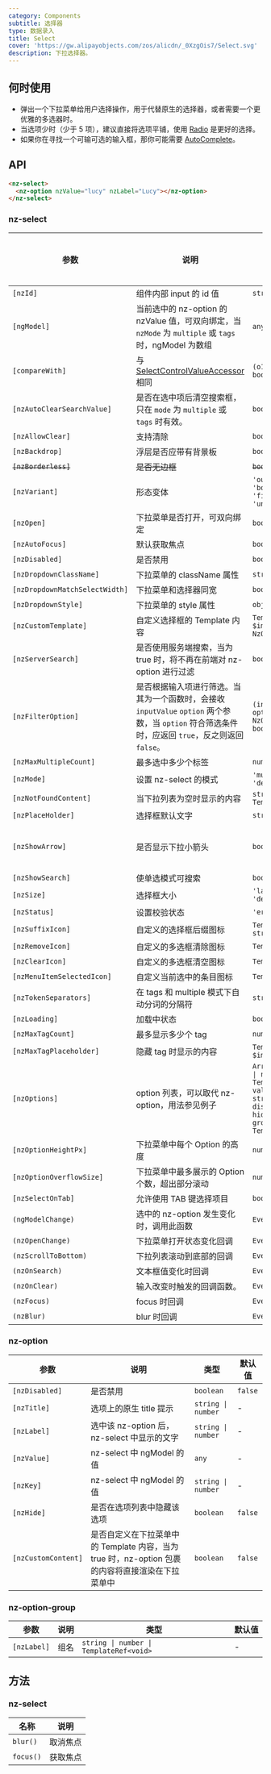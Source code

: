```yaml
---
category: Components
subtitle: 选择器
type: 数据录入
title: Select
cover: 'https://gw.alipayobjects.com/zos/alicdn/_0XzgOis7/Select.svg'
description: 下拉选择器。
---
```



## 何时使用

- 弹出一个下拉菜单给用户选择操作，用于代替原生的选择器，或者需要一个更优雅的多选器时。
- 当选项少时（少于 5 项），建议直接将选项平铺，使用 [Radio](/components/radio/zh) 是更好的选择。
- 如果你在寻找一个可输可选的输入框，那你可能需要 [AutoComplete](/components/auto-complete/zh)。


## API

```html
<nz-select>
  <nz-option nzValue="lucy" nzLabel="Lucy"></nz-option>
</nz-select>
```

### nz-select

| 参数                            | 说明                                                                                               | 类型                                                                                                                                                                       | 默认值                             | 全局配置  |
|-------------------------------|--------------------------------------------------------------------------------------------------|--------------------------------------------------------------------------------------------------------------------------------------------------------------------------|---------------------------------|-------|
| `[nzId]`                      | 组件内部 input 的 id 值                                                                                | `string`                                                                                                                                                                 | -                               |
| `[ngModel]`                   | 当前选中的 nz-option 的 nzValue 值，可双向绑定，当 `nzMode` 为 `multiple` 或 `tags` 时，ngModel 为数组                 | `any \| any[]`                                                                                                                                                           | -                               |
| `[compareWith]`               | 与 [SelectControlValueAccessor](https://angular.cn/api/forms/SelectControlValueAccessor) 相同       | `(o1: any, o2: any) => boolean`                                                                                                                                          | `(o1: any, o2: any) => o1===o2` |
| `[nzAutoClearSearchValue]`    | 是否在选中项后清空搜索框，只在 `mode` 为 `multiple` 或 `tags` 时有效。                                                | `boolean`                                                                                                                                                                | `true`                          |
| `[nzAllowClear]`              | 支持清除                                                                                             | `boolean`                                                                                                                                                                | `false`                         |
| `[nzBackdrop]`                | 浮层是否应带有背景板                                                                                       | `boolean`                                                                                                                                                                | `false`                         |
| ~~`[nzBorderless]`~~          | ~~是否无边框~~                                                                                        | ~~`boolean`~~                                                                                                                                                            | ~~`false`~~                     | ~~✅~~ |
| `[nzVariant]`                 | 形态变体                                                                                             | `'outlined' \| 'borderless' \| 'filled' \| 'underlined'`                                                                                                                 | `outlined`                      | ✅     |
| `[nzOpen]`                    | 下拉菜单是否打开，可双向绑定                                                                                   | `boolean`                                                                                                                                                                | `false`                         |
| `[nzAutoFocus]`               | 默认获取焦点                                                                                           | `boolean`                                                                                                                                                                | `false`                         |
| `[nzDisabled]`                | 是否禁用                                                                                             | `boolean`                                                                                                                                                                | `false`                         |
| `[nzDropdownClassName]`       | 下拉菜单的 className 属性                                                                               | `string \| string[]`                                                                                                                                                     | -                               |
| `[nzDropdownMatchSelectWidth]` | 下拉菜单和选择器同宽                                                                                       | `boolean`                                                                                                                                                                | `true`                          |
| `[nzDropdownStyle]`           | 下拉菜单的 style 属性                                                                                   | `object`                                                                                                                                                                 | -                               |
| `[nzCustomTemplate]`          | 自定义选择框的 Template 内容                                                                              | `TemplateRef<{ $implicit: NzOptionComponent }>`                                                                                                                          | -                               |
| `[nzServerSearch]`            | 是否使用服务端搜索，当为 true 时，将不再在前端对 nz-option 进行过滤                                                       | `boolean`                                                                                                                                                                | `false`                         |
| `[nzFilterOption]`            | 是否根据输入项进行筛选。当其为一个函数时，会接收 `inputValue` `option` 两个参数，当 `option` 符合筛选条件时，应返回 `true`，反之则返回 `false`。 | `(input?: string, option?: NzOptionComponent) => boolean;`                                                                                                               | -                               |
| `[nzMaxMultipleCount]`        | 最多选中多少个标签                                                                                        | `number`                                                                                                                                                                 | `Infinity`                      |
| `[nzMode]`                    | 设置 nz-select 的模式                                                                                 | `'multiple' \| 'tags' \| 'default'`                                                                                                                                      | `'default'`                     |
| `[nzNotFoundContent]`         | 当下拉列表为空时显示的内容                                                                                    | `string \| TemplateRef<void>`                                                                                                                                            | -                               |
| `[nzPlaceHolder]`             | 选择框默认文字                                                                                          | `string`                                                                                                                                                                 | -                               |
| `[nzShowArrow]`               | 是否显示下拉小箭头                                                                                        | `boolean`                                                                                                                                                                | 单选为 `true`，多选为 `false`          |
| `[nzShowSearch]`              | 使单选模式可搜索                                                                                         | `boolean`                                                                                                                                                                | `false`                         |
| `[nzSize]`                    | 选择框大小                                                                                            | `'large' \| 'small' \| 'default'`                                                                                                                                        | `'default'`                     |
| `[nzStatus]`                  | 设置校验状态                                                                                           | `'error' \| 'warning'`                                                                                                                                                   | -                               |
| `[nzSuffixIcon]`              | 自定义的选择框后缀图标                                                                                      | `TemplateRef<any> \| string`                                                                                                                                             | -                               | ✅     |
| `[nzRemoveIcon]`              | 自定义的多选框清除图标                                                                                      | `TemplateRef<any>`                                                                                                                                                       | -                               |
| `[nzClearIcon]`               | 自定义的多选框清空图标                                                                                      | `TemplateRef<any>`                                                                                                                                                       | -                               |
| `[nzMenuItemSelectedIcon]`    | 自定义当前选中的条目图标                                                                                     | `TemplateRef<any>`                                                                                                                                                       | -                               |
| `[nzTokenSeparators]`         | 在 tags 和 multiple 模式下自动分词的分隔符                                                                    | `string[]`                                                                                                                                                               | `[]`                            |
| `[nzLoading]`                 | 加载中状态                                                                                            | `boolean`                                                                                                                                                                | `false`                         |
| `[nzMaxTagCount]`             | 最多显示多少个 tag                                                                                      | `number`                                                                                                                                                                 | -                               |
| `[nzMaxTagPlaceholder]`       | 隐藏 tag 时显示的内容                                                                                    | `TemplateRef<{ $implicit: any[] }>`                                                                                                                                      | -                               |
| `[nzOptions]`                 | option 列表，可以取代 nz-option，用法参见例子                                                                  | `Array<{ label: string \| number \| TemplateRef<any>; value: any; key?: string \| number; disabled?: boolean; hide?: boolean; groupLabel?: string \| TemplateRef<any>;}>` | -                               |
| `[nzOptionHeightPx]`          | 下拉菜单中每个 Option 的高度                                                                               | `number`                                                                                                                                                                 | `32`                            | ✅     |
| `[nzOptionOverflowSize]`      | 下拉菜单中最多展示的 Option 个数，超出部分滚动                                                                      | `number`                                                                                                                                                                 | `8`                             |
| `[nzSelectOnTab]`             | 允许使用 TAB 键选择项目                                                                                   | `boolean`                                                                                                                                                                | `false`                         |
| `(ngModelChange)`             | 选中的 nz-option 发生变化时，调用此函数                                                                        | `EventEmitter<any[]>`                                                                                                                                                    | -                               |
| `(nzOpenChange)`              | 下拉菜单打开状态变化回调                                                                                     | `EventEmitter<boolean>`                                                                                                                                                  | -                               |
| `(nzScrollToBottom)`          | 下拉列表滚动到底部的回调                                                                                     | `EventEmitter<any>`                                                                                                                                                      | -                               |
| `(nzOnSearch)`                | 文本框值变化时回调                                                                                        | `EventEmitter<string>`                                                                                                                                                   | -                               |
| `(nzOnClear)`                 | 输入改变时触发的回调函数。                                                                                       | `EventEmitter<any>`                                                                                                                                                      | -                               |
| `(nzFocus)`                   | focus 时回调                                                                                        | `EventEmitter<any>`                                                                                                                                                      | -                               |
| `(nzBlur)`                    | blur 时回调                                                                                         | `EventEmitter<any>`                                                                                                                                                      | -                               |

### nz-option

| 参数                | 说明                                                                                             | 类型               | 默认值  |
| ------------------- | ------------------------------------------------------------------------------------------------ | ------------------ | ------- |
| `[nzDisabled]`      | 是否禁用                                                                                         | `boolean`          | `false` |
| `[nzTitle]`         | 选项上的原生 title 提示                                                                          | `string \| number` | -       |
| `[nzLabel]`         | 选中该 nz-option 后，nz-select 中显示的文字                                                      | `string \| number` | -       |
| `[nzValue]`         | nz-select 中 ngModel 的值                                                                        | `any`              | -       |
| `[nzKey]`           | nz-select 中 ngModel 的值                                                                        | `string \| number` | -       |
| `[nzHide]`          | 是否在选项列表中隐藏该选项                                                                       | `boolean`          | `false` |
| `[nzCustomContent]` | 是否自定义在下拉菜单中的 Template 内容，当为 true 时，nz-option 包裹的内容将直接渲染在下拉菜单中 | `boolean`          | `false` |

### nz-option-group

| 参数        | 说明 | 类型                                    | 默认值 |
| ----------- | ---- | --------------------------------------- | ------ |
| `[nzLabel]` | 组名 | `string \| number \| TemplateRef<void>` | -      |

## 方法

### nz-select

| 名称    | 说明     |
| ------- | -------- |
| `blur()`  | 取消焦点 |
| `focus()` | 获取焦点 |
